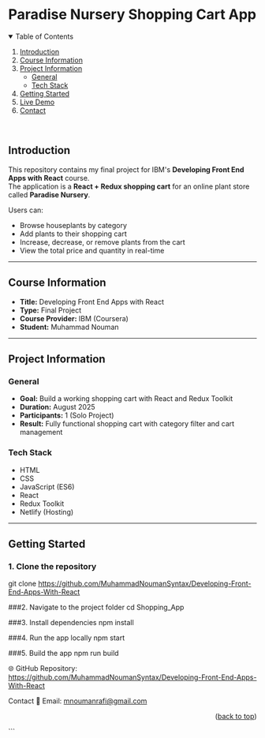 <a id="readme-top"></a>

# Paradise Nursery Shopping Cart App

<!-- TABLE OF CONTENTS -->
<details open>
  <summary>Table of Contents</summary>
  <ol>
    <li><a href="#introduction">Introduction</a></li>
    <li><a href="#course-information">Course Information</a></li>
    <li>
      <a href="#project-information">Project Information</a>
      <ul>
        <li><a href="#general">General</a></li>
        <li><a href="#tech-stack">Tech Stack</a></li>
      </ul>
    </li>
    <li><a href="#getting-started">Getting Started</a></li>
    <li><a href="#live-demo">Live Demo</a></li>
    <li><a href="#contact">Contact</a></li>
  </ol>
</details>
<br>

## Introduction
This repository contains my final project for IBM's **Developing Front End Apps with React** course.  
The application is a **React + Redux shopping cart** for an online plant store called **Paradise Nursery**.  

Users can:
- Browse houseplants by category  
- Add plants to their shopping cart  
- Increase, decrease, or remove plants from the cart  
- View the total price and quantity in real-time  

---

## Course Information
- **Title:** Developing Front End Apps with React  
- **Type:** Final Project  
- **Course Provider:** IBM (Coursera)  
- **Student:** Muhammad Nouman  

---

## Project Information
### General
- **Goal:** Build a working shopping cart with React and Redux Toolkit
- **Duration:** August 2025
- **Participants:** 1 (Solo Project)
- **Result:** Fully functional shopping cart with category filter and cart management

### Tech Stack
- HTML  
- CSS  
- JavaScript (ES6)  
- React  
- Redux Toolkit  
- Netlify (Hosting)  

---

## Getting Started

### 1. Clone the repository

git clone https://github.com/MuhammadNoumanSyntax/Developing-Front-End-Apps-With-React

###2. Navigate to the project folder
	cd Shopping_App

###3. Install dependencies
	npm install

###4. Run the app locally
	npm start

###5. Build the app
	npm run build

🌐 GitHub Repository: https://github.com/MuhammadNoumanSyntax/Developing-Front-End-Apps-With-React



Contact
📧 Email: mnoumanrafi@gmail.com

<p align="right">(<a href="#readme-top">back to top</a>)</p> ```

